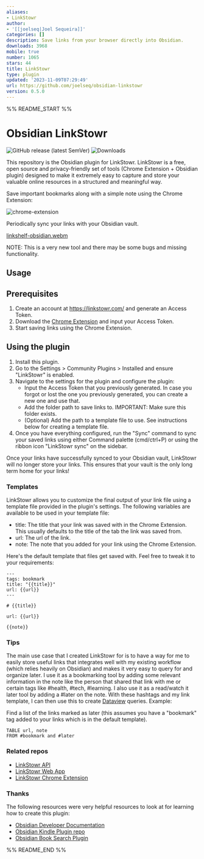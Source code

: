 ```yaml
---
aliases:
- LinkStowr
author:
- '[[joelseq|Joel Sequeira]]'
categories: []
description: Save links from your browser directly into Obsidian.
downloads: 3968
mobile: true
number: 1065
stars: 44
title: LinkStowr
type: plugin
updated: '2023-11-09T07:29:49'
url: https://github.com/joelseq/obsidian-linkstowr
version: 0.5.0
---
```


%% README_START %%

# Obsidian LinkStowr

![GitHub release (latest SemVer)](https://img.shields.io/github/v/release/joelseq/obsidian-linkstowr?sort=semver&color=blue)
![Downloads](https://img.shields.io/badge/dynamic/json?url=https%3A%2F%2Fraw.githubusercontent.com%2Fobsidianmd%2Fobsidian-releases%2FHEAD%2Fcommunity-plugin-stats.json&query=%24.linkshelf.downloads&logo=obsidian&logoColor=%23a88cf7&label=downloads&color=important)

This repository is the Obsidian plugin for LinkStowr. LinkStowr is a free, open source and privacy-friendly set of tools (Chrome Extension + Obsidian plugin) designed to make it extremely easy to capture and store your valuable online resources in a structured and meaningful way.

Save important bookmarks along with a simple note using the Chrome Extension:

![chrome-extension](https://raw.githubusercontent.com/joelseq/obsidian-linkstowr/HEAD/assets/linkstowr-chrome.png)

Periodically sync your links with your Obsidian vault.

[linkshelf-obsidian.webm](https://github.com/joelseq/obsidian-linkshelf/assets/12389411/fae8324c-ec3d-4fbc-9b07-23a21333c1c1)

NOTE: This is a very new tool and there may be some bugs and missing functionality.

## Usage

## Prerequisites
1. Create an account at https://linkstowr.com/ and generate an Access Token.
2. Download the [Chrome Extension](https://chrome.google.com/webstore/detail/linkstowr/aabkobajeambdejghgegicnhcndhcjpk) and input your Access Token.
3. Start saving links using the Chrome Extension.

## Using the plugin
1. Install this plugin.
2. Go to the Settings > Community Plugins > Installed and ensure "LinkStowr" is enabled.
3. Navigate to the settings for the plugin and configure the plugin:
    - Input the Access Token that you previously generated. In case you forgot or lost the one you previously generated, you can create a new one and use that.
    - Add the folder path to save links to. IMPORTANT: Make sure this folder exists.
    - (Optional) Add the path to a template file to use. See instructions below for creating a template file.
4. Once you have everything configured, run the "Sync" command to sync your saved links using either Command palette (cmd/ctrl+P) or using the ribbon icon "LinkStowr sync" on the sidebar.

Once your links have successfully synced to your Obsidian vault, LinkStowr will no longer store your links. This ensures that your vault is the only long term home for your links!

### Templates

LinkStowr allows you to customize the final output of your link file using a template file provided in the plugin's settings. The following variables are available to be used in your template file:
- title: The title that your link was saved with in the Chrome Extension. This usually defaults to the title of the tab the link was saved from.
- url: The url of the link.
- note: The note that you added for your link using the Chrome Extension.

Here's the default template that files get saved with. Feel free to tweak it to your requirements:
```
---
tags: bookmark
title: "{{title}}"
url: {{url}}
---

# {{title}}

url: {{url}}

{{note}}
```

### Tips

The main use case that I created LinkStowr for is to have a way for me to easily store useful links that integrates well with my existing workflow (which relies heavily on Obsidian) and makes it very easy to query for and organize later. I use it as a bookmarking tool by adding some relevant information in the note like the person that shared that link with me or certain tags like #health, #tech, #learning. I also use it as a read/watch it later tool by adding a #later on the note. With these hashtags and my link template, I can then use this to create [Dataview](https://github.com/blacksmithgu/obsidian-dataview) queries. Example:

Find a list of the links marked as later (this assumes you have a "bookmark" tag added to your links which is in the default template).

```dataview
TABLE url, note
FROM #bookmark and #later
```

### Related repos

- [LinkStowr API](https://github.com/joelseq/linkstowr-api)
- [LinkStowr Web App](https://github.com/joelseq/linkstowr-web)
- [LinkStowr Chrome Extension](https://github.com/joelseq/linkstowr-extension)

### Thanks

The following resources were very helpful resources to look at for learning how to create this plugin:
- [Obsidian Developer Documentation](https://docs.obsidian.md/)
- [Obsidian Kindle Plugin repo](https://github.com/hadynz/obsidian-kindle-plugin)
- [Obsidian Book Search Plugin](https://github.com/anpigon/obsidian-book-search-plugin)



%% README_END %%